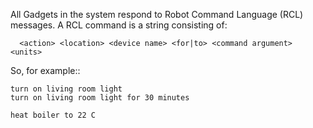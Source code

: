 All Gadgets in the system respond to Robot Command Language (RCL) messages.
A RCL command is a string consisting of:

      <action> <location> <device name> <for|to> <command argument> <units>

So, for example::

    turn on living room light
    turn on living room light for 30 minutes

    heat boiler to 22 C


                                                  
                                                  
   